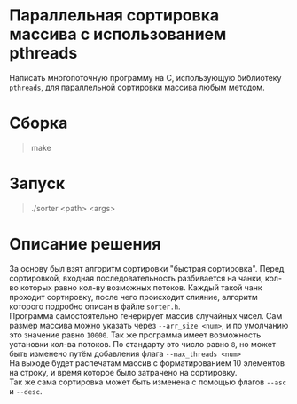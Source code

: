 # Параллельная сортировка массива с использованием pthreads
Написать многопоточную программу на C, использующую библиотеку `pthreads`, для параллельной сортировки массива любым методом.

# Сборка
> make

# Запуск
> ./sorter \<path\> \<args\>

# Описание решения
За основу был взят алгоритм сортировки "быстрая сортировка". Перед сортировкой, входная последовательность разбивается на чанки, кол-во которых равно кол-ву возможных потоков. Каждый такой чанк проходит сортировку, после чего происходит слияние, алгоритм которого подробно описан в файле `sorter.h`. </br>
Программа самостоятельно генерирует массив случайных чисел. Сам размер массива можно указать через `--arr_size <num>`, и по умолчанию это значение равно `10000`.
Так же программа имеет возможность установки кол-ва потоков. По стандарту это число равно `8`, но может быть изменено путём добавления флага `--max_threads <num>` </br>
На выходе будет распечатам массив с форматированием 10 элементов на строку, и время которое было затрачено на сортировку. </br>
Так же сама сортировка может быть изменена с помощью флагов `--asc` и `--desc`.
